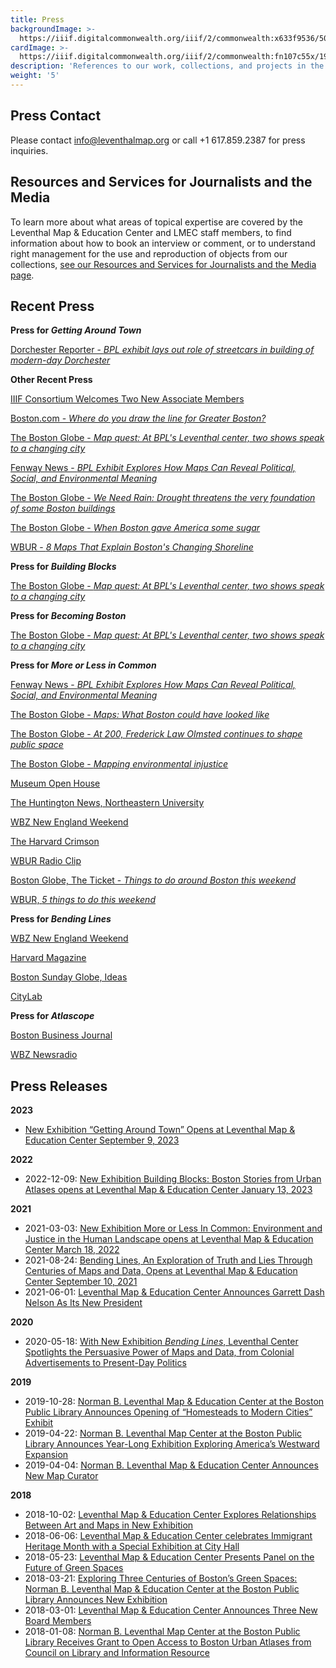 ```yaml
---
title: Press
backgroundImage: >-
  https://iiif.digitalcommonwealth.org/iiif/2/commonwealth:x633f9536/5059,2047,4782,3064/1200,/0/default.jpg
cardImage: >-
  https://iiif.digitalcommonwealth.org/iiif/2/commonwealth:fn107c55x/1964,782,2862,1621/,300/0/default.jpg
description: 'References to our work, collections, and projects in the media'
weight: '5'
---
```


## Press Contact

Please contact [info@leventhalmap.org](mailto:info@leventhalmap.org) or call +1 617.859.2387 for press inquiries.

## Resources and Services for Journalists and the Media

To learn more about what areas of topical expertise are covered by the Leventhal Map & Education Center and LMEC staff members, to find information about how to book an interview or comment, or to understand right management for the use and reproduction of objects from our collections, [see our Resources and Services for Journalists and the Media page](../press-resources/).

## Recent Press

**Press for *Getting Around Town***

[Dorchester Reporter - *BPL exhibit lays out role of streetcars in building of modern-day Dorchester*](https://www.dotnews.com/2023/bpl-exhibit-lays-out-role-streetcars-building-modern-day-dorchester)

**Other Recent Press**

[IIIF Consortium Welcomes Two New Associate Members](https://iiif.io/news/2023/07/05/4science-leventhal-BPL/)

[Boston.com - *Where do you draw the line for Greater Boston?*](https://www.boston.com/news/wickedpedia/2023/02/21/greater-boston-cities-towns-massachusetts-boundaries/)

[The Boston Globe - *Map quest: At BPL's Leventhal center, two shows speak to a changing city*](https://www.bostonglobe.com/2023/01/19/arts/map-quest-bpls-leventhal-center-two-shows-speak-changing-city/?p1=StaffPage)

[Fenway News - *BPL Exhibit Explores How Maps Can Reveal Political, Social, and Environmental Meaning*](https://fenwaynews.org/wp-content/uploads/2022/09/Fenway-News_OCT-2022_web.pdf)

[The Boston Globe - *We Need Rain: Drought threatens the very foundation of some Boston buildings*](https://www.bostonglobe.com/2022/09/03/science/we-need-rain-drought-threatens-very-foundation-some-boston-buildings/)

[The Boston Globe - *When Boston gave America some sugar*](https://www.bostonglobe.com/2022/02/12/opinion/when-boston-gave-america-some-sugar/)

[WBUR - *8 Maps That Explain Boston's Changing Shoreline*](https://www.wbur.org/news/2021/06/14/8-maps-that-explain-bostons-changing-shoreline)

**Press for *Building Blocks***

[The Boston Globe - *Map quest: At BPL's Leventhal center, two shows speak to a changing city*](https://www.bostonglobe.com/2023/01/19/arts/map-quest-bpls-leventhal-center-two-shows-speak-changing-city/?p1=StaffPage)

**Press for *Becoming Boston***

[The Boston Globe - *Map quest: At BPL's Leventhal center, two shows speak to a changing city*](https://www.bostonglobe.com/2023/01/19/arts/map-quest-bpls-leventhal-center-two-shows-speak-changing-city/?p1=StaffPage)

**Press for *More or Less in Common***

[Fenway News - *BPL Exhibit Explores How Maps Can Reveal Political, Social, and Environmental Meaning*](https://fenwaynews.org/wp-content/uploads/2022/09/Fenway-News_OCT-2022_web.pdf)

[The Boston Globe - *Maps: What Boston could have looked like*](https://www.bostonglobe.com/2022/06/12/arts/maps-what-boston-could-have-looked-like-if-olmsteds-original-plans-were-realized/)

[The Boston Globe - *At 200, Frederick Law Olmsted continues to shape public space*](https://www.bostonglobe.com/2022/06/11/arts/200-frederick-law-olmsted-continues-shape-public-space/)

[The Boston Globe - *Mapping environmental injustice*](https://www.bostonglobe.com/2022/04/22/opinion/mapping-environmental-justice/)

[Museum Open House](https://vimeo.com/708404724)

[The Huntington News, Northeastern University](https://huntnewsnu.com/68402/city-pulse/new-exhibit-at-leventhal-map-and-education-center-centers-of-environmental-injustice/)

[WBZ New England Weekend](https://bostonpubliclibrary.sharepoint.com/:u:/s/LeventhalMap/Ef61zuWf6ChJqsWb4dze5xQBXV-_qZuQrmITXF5t-UKxsA?e=wzyJQf)

[The Harvard Crimson](https://www.thecrimson.com/article/2022/3/29/bpl-maps-exhibit-article/)

[WBUR Radio Clip](https://bostonpubliclibrary.sharepoint.com/:u:/s/LeventhalMap/EXbsq6OQEnREvvB_7M0cHoYBjqdaJae9vFtZDZCBb_2MmA?e=eBH9qT)

[Boston Globe, The Ticket - *Things to do around Boston this weekend*](https://www.bostonglobe.com/2022/03/17/arts/things-do-around-boston-this-weekend-beyond/)

[WBUR, *5 things to do this weekend*](https://www.wbur.org/news/2022/03/17/weekend-revels-spring-sing-st-patricks-day-parade)

**Press for *Bending Lines***

[WBZ New England Weekend](https://bostonpubliclibrary.sharepoint.com/sites/LeventhalMap/Shared%20Documents/Forms/AllItems.aspx?id=%2Fsites%2FLeventhalMap%2FShared%20Documents%2FPR%20and%20Communications%2FBending%20Lines%2FLMC%20WBZ%2DAM%20NE%20WKND%20%2D%20BENDING%20LINES%2Emp3\&parent=%2Fsites%2FLeventhalMap%2FShared%20Documents%2FPR%20and%20Communications%2FBending%20Lines\&p=true\&originalPath=aHR0cHM6Ly9ib3N0b25wdWJsaWNsaWJyYXJ5LnNoYXJlcG9pbnQuY29tLzp1Oi9zL0xldmVudGhhbE1hcC9FZXhEU0IzekZRQk1xQUhPUGwxdzhKRUI0VE5oWFNIZUJhcG5DX2tsZjBxY2xnP3J0aW1lPW1PLThMQmw4MkVn)

[Harvard Magazine](https://harvardmagazine.com/2020/06/boston-maps-exhibit-on-persuasive-cartography)

[Boston Sunday Globe, Ideas](https://www.bostonglobe.com/2020/06/06/opinion/bending-lines-maps-deception/)

[CityLab](https://www.bloomberg.com/news/articles/2020-05-28/how-to-deconstruct-and-interpret-maps)

**Press for *Atlascope***

[Boston Business Journal](https://www.bizjournals.com/boston/news/2020/01/26/five-things-you-need-to-know-today-and-the-coolest.html)

[WBZ Newsradio](https://wbznewsradio.iheart.com/content/atlascope-boston-public-library-city-streets-view-civil-war-history/)

## Press Releases

**2023**

* [New Exhibition “Getting Around Town” Opens at Leventhal Map & Education Center September 9, 2023](https://www.leventhalmap.org/about/press-releases/getting-around-town-opens-fall-2023/)

**2022**

* 2022-12-09: [New Exhibition Building Blocks: Boston Stories from Urban Atlases opens at Leventhal Map & Education Center January 13, 2023](https://www.leventhalmap.org/about/press-releases/new-exhibition-building-blocks-boston-stories-from-urban-atlases-opens-at-leventhal-map-education-center-january-13-2023-1/)

**2021**

* 2021-03-03: [New Exhibition More or Less In Common: Environment and Justice in the Human Landscape opens at Leventhal Map & Education Center March 18, 2022](/about/press-releases/new-exhibition-more-or-less-in-common-opens-at-leventhal-map-education-center-march-18-2022/)
* 2021-08-24: [Bending Lines, An Exploration of Truth and Lies Through Centuries of Maps and Data, Opens at Leventhal Map & Education Center September 10, 2021](/about/press-releases/bending-lines-opens-in-person/)
* 2021-06-01: [Leventhal Map & Education Center Announces Garrett Dash Nelson As Its New President](https://bostonpubliclibrary.sharepoint.com/:b:/s/LeventhalMap/EXZbh4GltnZFschmGbh8XMABK2n7XaW7wgZcOHN7inQZPw)

**2020**

* 2020-05-18: [With New Exhibition *Bending Lines*, Leventhal Center Spotlights the Persuasive Power of Maps and Data, from Colonial Advertisements to Present-Day Politics](https://bostonpubliclibrary.sharepoint.com/:b:/s/LeventhalMap/EWNW3t6Pr_BFqKSCaLiOa8EBAbbyXiKn0G-HssNjFD6aOg?e=HJhwrd)

**2019**

* 2019-10-28: [Norman B. Leventhal Map & Education Center at the Boston Public Library Announces Opening of “Homesteads to Modern Cities” Exhibit](https://bostonpubliclibrary.sharepoint.com/:b:/s/LeventhalMap/EXHbgU1j1c9HmmSoQe4p3uwBp6MMa7Ot9Z5OiDHsQwsnQQ?e=IaEQVK)
* 2019-04-22: [Norman B. Leventhal Map Center at the Boston Public Library Announces Year-Long Exhibition Exploring America’s Westward Expansion](https://bostonpubliclibrary.sharepoint.com/:b:/s/LeventhalMap/ERmcqRcqHexMnYETXX1M-RgBLZirf2nmxu6NAX9eIvjU4w?e=veaWeH)
* 2019-04-04: [Norman B. Leventhal Map & Education Center Announces New Map Curator](https://bostonpubliclibrary.sharepoint.com/:b:/s/LeventhalMap/EXx6wZ7YkllBiMb-Xx8TOrcBRRnGWk0naAv1M0ubWNd-Fw?e=dlXuf8)

**2018**

* 2018-10-02: [Leventhal Map & Education Center Explores Relationships Between Art and Maps in New Exhibition](https://bostonpubliclibrary.sharepoint.com/:b:/s/LeventhalMap/EU710y3unWBNmhkC9Z0OXBsBsiieUdUZM0lk6DOD4EmIHw?e=rmibBH)
* 2018-06-06: [Leventhal Map & Education Center celebrates Immigrant Heritage Month with a Special Exhibition at City Hall](https://bostonpubliclibrary.sharepoint.com/:b:/s/LeventhalMap/EbgjiZ5Y0ytNqCvxJ2a3LLwBIPukpSteFQPxNsNGSo15ng?e=dDqI8C)
* 2018-05-23: [Leventhal Map & Education Center Presents Panel on the Future of Green Spaces](https://bostonpubliclibrary.sharepoint.com/:b:/s/LeventhalMap/EXMheZmRk9NMpP_cVQeHDY4BP-VOgsBW9zNM5I4KPdnpPA?e=KqtT24)
* 2018-03-21: [Exploring Three Centuries of Boston’s Green Spaces: Norman B. Leventhal Map & Education Center at the Boston Public Library Announces New Exhibition](https://bostonpubliclibrary.sharepoint.com/:b:/s/LeventhalMap/ESiZOnuYjqtAufotqeulgBkB_IKfO-QEuA4MDfFIGpPfpw?e=GyIC0G)
* 2018-03-01: [Leventhal Map & Education Center Announces Three New Board Members](https://bostonpubliclibrary.sharepoint.com/:b:/s/LeventhalMap/EUZlrxETftRPvDadpeDVR6kByndvuAjx0k0mirZEgivqmQ?e=NGdTKk)
* 2018-01-08: [Norman B. Leventhal Map Center at the Boston Public Library Receives Grant to Open Access to Boston Urban Atlases from Council on Library and Information Resource](https://bostonpubliclibrary.sharepoint.com/:b:/s/LeventhalMap/ETQuJHFUt9RKgwEtJWkftboBUkWgX-rNtLyAelWROnNQmQ?e=h10NBS)
